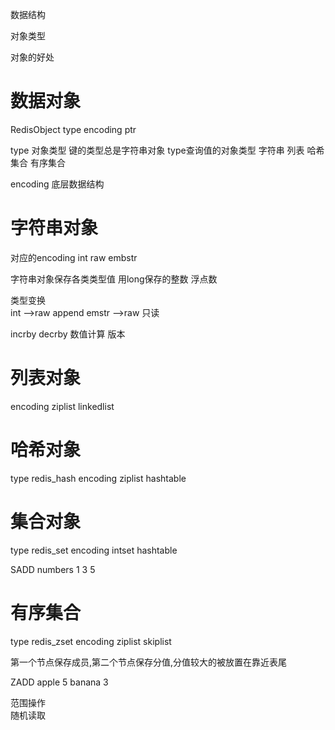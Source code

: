


数据结构



对象类型

对象的好处

# 数据对象

RedisObject
type
encoding
ptr



type
对象类型
键的类型总是字符串对象
type查询值的对象类型
字符串
列表
哈希
集合
有序集合


encoding
底层数据结构


# 字符串对象

对应的encoding 
int
raw
embstr

字符串对象保存各类类型值  用long保存的整数 浮点数  

类型变换  
int -->raw  append
emstr -->raw  只读

incrby decrby  数值计算  版本


# 列表对象

encoding
ziplist  linkedlist


# 哈希对象
type
redis_hash
encoding
ziplist hashtable


# 集合对象

type
redis_set
encoding
intset hashtable


SADD numbers 1 3 5 


# 有序集合

type
redis_zset
encoding
ziplist skiplist

第一个节点保存成员,第二个节点保存分值,分值较大的被放置在靠近表尾 

ZADD apple 5 banana 3

范围操作  
随机读取










